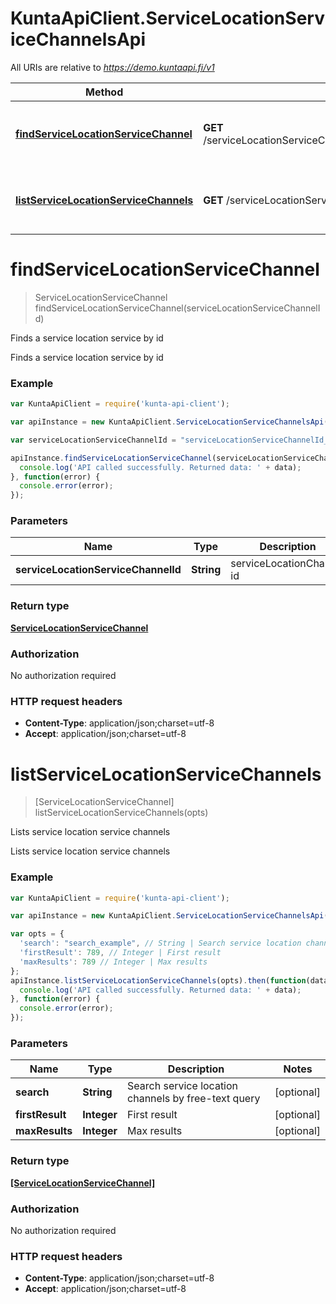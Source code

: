 # KuntaApiClient.ServiceLocationServiceChannelsApi

All URIs are relative to *https://demo.kuntaapi.fi/v1*

Method | HTTP request | Description
------------- | ------------- | -------------
[**findServiceLocationServiceChannel**](ServiceLocationServiceChannelsApi.md#findServiceLocationServiceChannel) | **GET** /serviceLocationServiceChannels/{serviceLocationServiceChannelId} | Finds a service location service by id
[**listServiceLocationServiceChannels**](ServiceLocationServiceChannelsApi.md#listServiceLocationServiceChannels) | **GET** /serviceLocationServiceChannels | Lists service location service channels


<a name="findServiceLocationServiceChannel"></a>
# **findServiceLocationServiceChannel**
> ServiceLocationServiceChannel findServiceLocationServiceChannel(serviceLocationServiceChannelId)

Finds a service location service by id

Finds a service location service by id

### Example
```javascript
var KuntaApiClient = require('kunta-api-client');

var apiInstance = new KuntaApiClient.ServiceLocationServiceChannelsApi();

var serviceLocationServiceChannelId = "serviceLocationServiceChannelId_example"; // String | serviceLocationChannel id

apiInstance.findServiceLocationServiceChannel(serviceLocationServiceChannelId).then(function(data) {
  console.log('API called successfully. Returned data: ' + data);
}, function(error) {
  console.error(error);
});

```

### Parameters

Name | Type | Description  | Notes
------------- | ------------- | ------------- | -------------
 **serviceLocationServiceChannelId** | **String**| serviceLocationChannel id | 

### Return type

[**ServiceLocationServiceChannel**](ServiceLocationServiceChannel.md)

### Authorization

No authorization required

### HTTP request headers

 - **Content-Type**: application/json;charset=utf-8
 - **Accept**: application/json;charset=utf-8

<a name="listServiceLocationServiceChannels"></a>
# **listServiceLocationServiceChannels**
> [ServiceLocationServiceChannel] listServiceLocationServiceChannels(opts)

Lists service location service channels

Lists service location service channels

### Example
```javascript
var KuntaApiClient = require('kunta-api-client');

var apiInstance = new KuntaApiClient.ServiceLocationServiceChannelsApi();

var opts = { 
  'search': "search_example", // String | Search service location channels by free-text query
  'firstResult': 789, // Integer | First result
  'maxResults': 789 // Integer | Max results
};
apiInstance.listServiceLocationServiceChannels(opts).then(function(data) {
  console.log('API called successfully. Returned data: ' + data);
}, function(error) {
  console.error(error);
});

```

### Parameters

Name | Type | Description  | Notes
------------- | ------------- | ------------- | -------------
 **search** | **String**| Search service location channels by free-text query | [optional] 
 **firstResult** | **Integer**| First result | [optional] 
 **maxResults** | **Integer**| Max results | [optional] 

### Return type

[**[ServiceLocationServiceChannel]**](ServiceLocationServiceChannel.md)

### Authorization

No authorization required

### HTTP request headers

 - **Content-Type**: application/json;charset=utf-8
 - **Accept**: application/json;charset=utf-8

